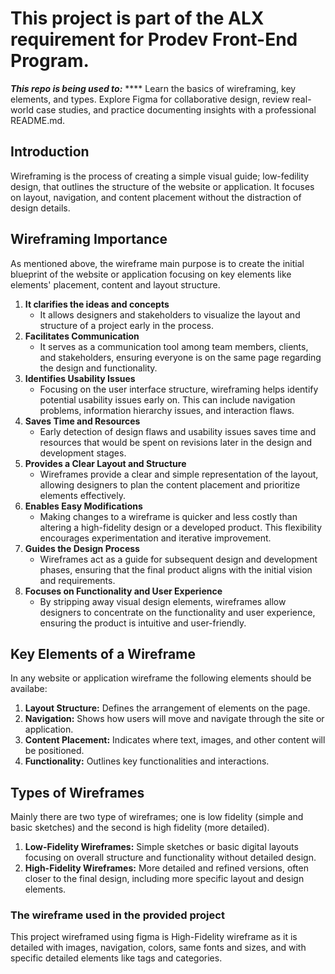 # This project is part of the ALX requirement for Prodev Front-End Program. 
***This repo is being used to:***
**** Learn the basics of wireframing, key elements, and types. Explore Figma for collaborative design, review real-world case studies, and practice documenting insights with a professional README.md.

## Introduction
Wireframing is the process of creating a simple visual guide; low-fedility design, that outlines the structure of the website or application. It focuses on layout, navigation, and content placement without the distraction of design details. 

## Wireframing Importance
As mentioned above, the wireframe main purpose is to create the initial blueprint of the website or application focusing on key elements like elements' placement, content and layout structure. 
1. **It clarifies the ideas and concepts**
    - It allows designers and stakeholders to visualize the layout and structure of a project early in the process.
2. **Facilitates Communication**
    - It serves as a communication tool among team members, clients, and stakeholders, ensuring everyone is on the same page regarding the design and functionality.
3. **Identifies Usability Issues**
    - Focusing on the user interface structure, wireframing helps identify potential usability issues early on. This can include navigation problems, information hierarchy issues, and interaction flaws.
4. **Saves Time and Resources**
    - Early detection of design flaws and usability issues saves time and resources that would be spent on revisions later in the design and development stages.
5. **Provides a Clear Layout and Structure**
    - Wireframes provide a clear and simple representation of the layout, allowing designers to plan the content placement and prioritize elements effectively.
6. **Enables Easy Modifications**
    - Making changes to a wireframe is quicker and less costly than altering a high-fidelity design or a developed product. This flexibility encourages experimentation and iterative improvement.
7. **Guides the Design Process**
    - Wireframes act as a guide for subsequent design and development phases, ensuring that the final product aligns with the initial vision and requirements.
8. **Focuses on Functionality and User Experience**
    - By stripping away visual design elements, wireframes allow designers to concentrate on the functionality and user experience, ensuring the product is intuitive and user-friendly.

## Key Elements of a Wireframe
In any website or application wireframe the following elements should be availabe:
1. **Layout Structure:** Defines the arrangement of elements on the page.
2. **Navigation:** Shows how users will move and navigate through the site or application.
3. **Content Placement:** Indicates where text, images, and other content will be positioned.
4. **Functionality:** Outlines key functionalities and interactions.

## Types of Wireframes
Mainly there are two type of wireframes; one is low fidelity (simple and basic sketches) and the second is high fidelity (more detailed).

1. **Low-Fidelity Wireframes:** Simple sketches or basic digital layouts focusing on overall structure and functionality without detailed design.
2. **High-Fidelity Wireframes:** More detailed and refined versions, often closer to the final design, including more specific layout and design elements.

### The wireframe used in the provided project 
This project wireframed using figma is High-Fidelity wireframe as it is detailed with images, navigation, colors, same fonts and sizes, and with specific detailed elements like tags and categories.